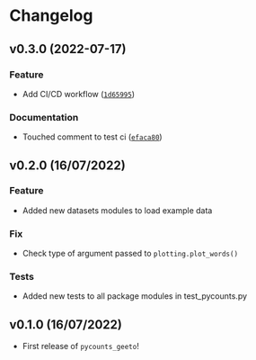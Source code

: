 # Changelog

<!--next-version-placeholder-->

## v0.3.0 (2022-07-17)
### Feature
* Add CI/CD workflow ([`1d65995`](https://github.com/geeto1969/pycounts-geeto/commit/1d65995b89d85189f2b9c59c725545bc1a54d8d5))

### Documentation
* Touched comment to test ci ([`efaca80`](https://github.com/geeto1969/pycounts-geeto/commit/efaca80830a73651cc900013033196a0799ce92b))

## v0.2.0 (16/07/2022)

### Feature

- Added new datasets modules to load example data

### Fix

- Check type of argument passed to `plotting.plot_words()`

### Tests

- Added new tests to all package modules in test_pycounts.py

## v0.1.0 (16/07/2022)

- First release of `pycounts_geeto`!